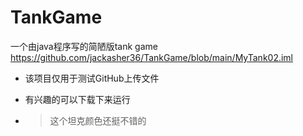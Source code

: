 # TankGame
一个由java程序写的简陋版tank game
https://github.com/jackasher36/TankGame/blob/main/MyTank02.iml

+ 该项目仅用于测试GitHub上传文件

+ 有兴趣的可以下载下来运行

+ > 这个坦克颜色还挺不错的
